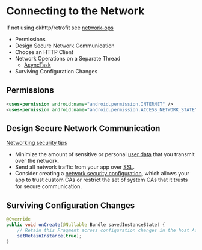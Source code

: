 # Connecting to the Network
If not using okhttp/retrofit see [network-ops](https://developer.android.com/training/basics/network-ops/connecting.html)  
* Permissions  
* Design Secure Network Communication  
* Choose an HTTP Client  
* Network Operations on a Separate Thread  
  * [AsyncTask](https://developer.android.com/reference/android/os/AsyncTask.html)
* Surviving Configuration Changes

## Permissions
```xml
<uses-permission android:name="android.permission.INTERNET" />
<uses-permission android:name="android.permission.ACCESS_NETWORK_STATE" />
```  

## Design Secure Network Communication  
[Networking security tips](https://developer.android.com/training/articles/security-tips.html#Networking)
* Minimize the amount of sensitive or personal [user data](https://developer.android.com/training/articles/security-tips.html#UserData) that you transmit over the network.
* Send all network traffic from your app over [SSL](https://developer.android.com/training/articles/security-ssl.html).
* Consider creating a [network security configuration](https://developer.android.com/training/articles/security-config.html), which allows your app to trust custom CAs or restrict the set of system CAs that it trusts for secure communication.  

## Surviving Configuration Changes
```java
@Override
public void onCreate(@Nullable Bundle savedInstanceState) {
    // Retain this Fragment across configuration changes in the host Activity.
    setRetainInstance(true);
}
```  
